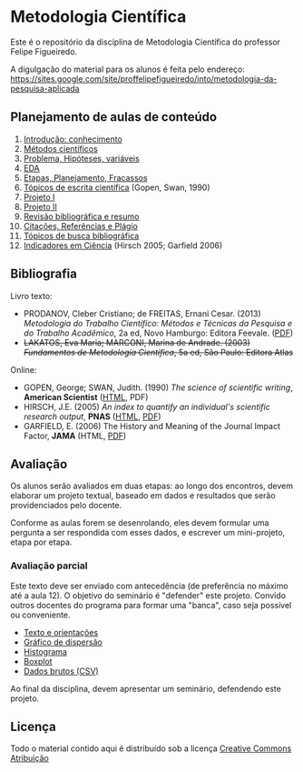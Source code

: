 # Metodologia Científica #

Este é o repositório da disciplina de Metodologia Científica do professor Felipe Figueiredo.

A digulgação do material para os alunos é feita pelo endereço: https://sites.google.com/site/proffelipefigueiredo/into/metodologia-da-pesquisa-aplicada

## Planejamento de aulas de conteúdo ##

1. [Introdução: conhecimento][]
1. [Métodos científicos][]
1. [Problema, Hipóteses, variáveis][]
1. [EDA][]
1. [Etapas, Planejamento, Fracassos][]
1. [Tópicos de escrita científica][] (Gopen, Swan, 1990)
1. [Projeto I][]
1. [Projeto II][]
1. [Revisão bibliográfica e resumo][]
1. [Citações, Referências e Plágio][]
1. [Tópicos de busca bibliográfica][]
1. [Indicadores em Ciência][] (Hirsch 2005; Garfield 2006)

[Introdução: conhecimento]: https://github.com/philsf/Metodologia_Cientifica/blob/v2016.2-INTO/INTO/Aulas/MC-Intro_4em1.pdf?raw=true
[Métodos científicos]: https://github.com/philsf/Metodologia_Cientifica/blob/v2016.2-INTO/INTO/Aulas/MC-Metodos_4em1.pdf?raw=true
[Problema, Hipóteses, variáveis]: https://github.com/philsf/Metodologia_Cientifica/blob/v2016.2-INTO/INTO/Aulas/MC-Prob_Hip_Var.pdf?raw=true
[EDA]: https://github.com/philsf/Metodologia_Cientifica/blob/v2016.2-INTO/INTO/Aulas/MC-EDA_4em1.pdf?raw=true
[Etapas, Planejamento, Fracassos]: https://github.com/philsf/Metodologia_Cientifica/blob/v2016.2-INTO/INTO/Aulas/MC-Etapas_4em1.pdf?raw=true
[Tópicos de escrita científica]: https://github.com/philsf/Metodologia_Cientifica/blob/v2016.2-INTO/INTO/Aulas/MC-Escrita_4em1.pdf?raw=true
[Projeto I]: https://github.com/philsf/Metodologia_Cientifica/blob/v2016.2-INTO/INTO/Aulas/MC-ProjetoI_4em1.pdf?raw=true
[Projeto II]: https://github.com/philsf/Metodologia_Cientifica/blob/v2016.2-INTO/INTO/Aulas/MC-ProjetoII_4em1.pdf?raw=true
[Revisão bibliográfica e resumo]: https://github.com/philsf/Metodologia_Cientifica/blob/v2016.2-INTO/INTO/Aulas/MC-Revisao_resumo_4em1.pdf?raw=true
[Citações, Referências e Plágio]: https://github.com/philsf/Metodologia_Cientifica/blob/v2016.2-INTO/INTO/Aulas/MC-Referencias_4em1.pdf?raw=true
[Tópicos de busca bibliográfica]: https://github.com/philsf/Metodologia_Cientifica/blob/v2016.2-INTO/INTO/Aulas/MC-Busca_4em1.pdf?raw=true
[Indicadores em Ciência]: https://github.com/philsf/Metodologia_Cientifica/blob/v2016.2-INTO/INTO/Aulas/MC-Indicadores_4em1.pdf?raw=true

## Bibliografia ##

Livro texto:

* PRODANOV, Cleber Cristiano; de FREITAS, Ernani Cesar. (2013) *Metodologia do Trabalho Científico: Métodos e Técnicas da Pesquisa e do Trabalho Acadêmico*, 2a ed, Novo Hamburgo: Editora Feevale. ([PDF][])
* ~~LAKATOS, Eva Maria; MARCONI, Marina de Andrade. (2003) *Fundamentos de Metodologia Científica*, 5a ed, São Paulo: Editora Atlas~~

[PDF]: http://www.feevale.br/Comum/midias/8807f05a-14d0-4d5b-b1ad-1538f3aef538/E-book%20Metodologia%20do%20Trabalho%20Cientifico.pdf

Online:

* GOPEN, George; SWAN, Judith. (1990) *The science of scientific writing*, **American Scientist** ([HTML][HTML-gopen], PDF)
* HIRSCH, J.E. (2005) *An index to quantify an individual's scientific research output*, **PNAS** ([HTML][HTML-hirsch], [PDF][PDF-hirsch])
* GARFIELD, E. (2006) The History and Meaning of the Journal Impact Factor, **JAMA** (HTML, [PDF][PDF-garfield])

[HTML-gopen]: http://www.americanscientist.org/issues/pub/the-science-of-scientific-writing/99999
[HTML-hirsch]: http://www.pnas.org/content/102/46/16569
[PDF-hirsch]: http://www.pnas.org/content/102/46/16569.full.pdf
[PDF-garfield]: http://garfield.library.upenn.edu/papers/jamajif2006.pdf

## Avaliação

Os alunos serão avaliados em duas etapas: ao longo dos encontros, devem elaborar um projeto textual, baseado em dados e resultados que serão providenciados pelo docente.

Conforme as aulas forem se desenrolando, eles devem formular uma pergunta a ser respondida com esses dados, e escrever um mini-projeto, etapa por etapa.


### Avaliação parcial ###

Este texto deve ser enviado com antecedência (de preferência no máximo até a aula 12). O objetivo do seminário é "defender" este projeto. Convido outros docentes do programa para formar uma "banca", caso seja possível ou conveniente.

* [Texto e orientações][]
* [Gráfico de dispersão][]
* [Histograma][]
* [Boxplot][]
* [Dados brutos (CSV)][]

Ao final da disciplina, devem apresentar um seminário, defendendo este projeto.

[Texto e orientações]: https://github.com/philsf/Metodologia_Cientifica/raw/v2016.2-INTO/INTO/Trabalhos/MC-Avaliacao_parcial.pdf
[Gráfico de dispersão]: https://github.com/philsf/Metodologia_Cientifica/raw/v2016.2-INTO/INTO/Trabalhos/dispersao.png
[Histograma]: https://github.com/philsf/Metodologia_Cientifica/raw/v2016.2-INTO/INTO/Trabalhos/histograma.png
[Boxplot]: https://github.com/philsf/Metodologia_Cientifica/raw/v2016.2-INTO/INTO/Trabalhos/boxplot.png
[Dados brutos (CSV)]: https://github.com/philsf/Metodologia_Cientifica/raw/v2016.2-INTO/INTO/Trabalhos/MC-avaliacao_parcial.csv

## Licença
Todo o material contido aqui é distribuído sob a licença [Creative Commons Atribuição](http://creativecommons.org/licenses/by/4.0/deed.pt_BR)
